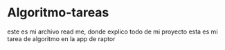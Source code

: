 # Algoritmo-tareas

este es mi archivo read me, donde explico todo de mi proyecto
esta es mi tarea de algoritmo en la app de raptor
